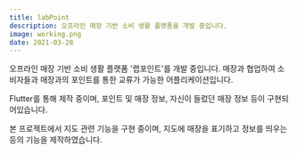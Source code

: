 ```yaml
---
title: labPoint
description: 오프라인 매장 기반 소비 생활 플랫폼을 개발 중입니다.
image: working.png
date: 2021-03-28
---
```


오프라인 매장 기반 소비 생활 플랫폼 '랩포인트'를 개발 중입니다.
매장과 협업하여 소비자들과 매장과의 포인트를 통한 교류가 가능한 어플리케이션입니다.

Flutter를 통해 제작 중이며, 포인트 및 매장 정보, 자신이 들렀던 매장 정보 등이 구현되어있습니다.

본 프로젝트에서 지도 관련 기능을 구현 중이며, 지도에 매장을 표기하고 정보를 띄우는 등의 기능을 제작하였습니다.